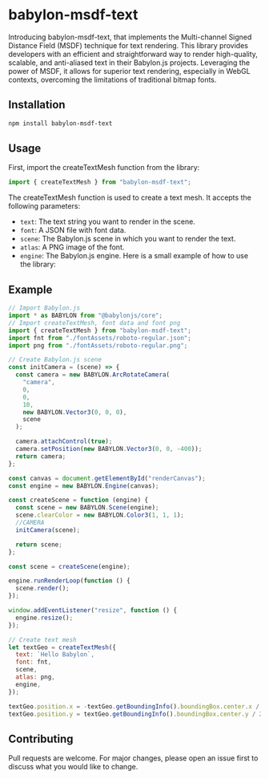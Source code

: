 # babylon-msdf-text

Introducing babylon-msdf-text, that implements the Multi-channel Signed Distance Field (MSDF) technique for text rendering. This library provides developers with an efficient and straightforward way to render high-quality, scalable, and anti-aliased text in their Babylon.js projects. Leveraging the power of MSDF, it allows for superior text rendering, especially in WebGL contexts, overcoming the limitations of traditional bitmap fonts.

## Installation

```bash
npm install babylon-msdf-text
```

## Usage

First, import the createTextMesh function from the library:

```javascript
import { createTextMesh } from "babylon-msdf-text";
```

The createTextMesh function is used to create a text mesh. It accepts the following parameters:

- `text`: The text string you want to render in the scene.
- `font`: A JSON file with font data.
- `scene`: The Babylon.js scene in which you want to render the text.
- `atlas`: A PNG image of the font.
- `engine`: The Babylon.js engine.
  Here is a small example of how to use the library:

## Example

```javascript
// Import Babylon.js
import * as BABYLON from "@babylonjs/core";
// Import createTextMesh, font data and font png
import { createTextMesh } from "babylon-msdf-text";
import fnt from "./fontAssets/roboto-regular.json";
import png from "./fontAssets/roboto-regular.png";

// Create Babylon.js scene
const initCamera = (scene) => {
  const camera = new BABYLON.ArcRotateCamera(
    "camera",
    0,
    0,
    10,
    new BABYLON.Vector3(0, 0, 0),
    scene
  );

  camera.attachControl(true);
  camera.setPosition(new BABYLON.Vector3(0, 0, -400));
  return camera;
};

const canvas = document.getElementById("renderCanvas");
const engine = new BABYLON.Engine(canvas);

const createScene = function (engine) {
  const scene = new BABYLON.Scene(engine);
  scene.clearColor = new BABYLON.Color3(1, 1, 1);
  //CAMERA
  initCamera(scene);

  return scene;
};

const scene = createScene(engine);

engine.runRenderLoop(function () {
  scene.render();
});

window.addEventListener("resize", function () {
  engine.resize();
});

// Create text mesh
let textGeo = createTextMesh({
  text: `Hello Babylon`,
  font: fnt,
  scene,
  atlas: png,
  engine,
});

textGeo.position.x = -textGeo.getBoundingInfo().boundingBox.center.x / 2;
textGeo.position.y = textGeo.getBoundingInfo().boundingBox.center.y / 2;
```

## Contributing

Pull requests are welcome. For major changes, please open an issue first to discuss what you would like to change.

